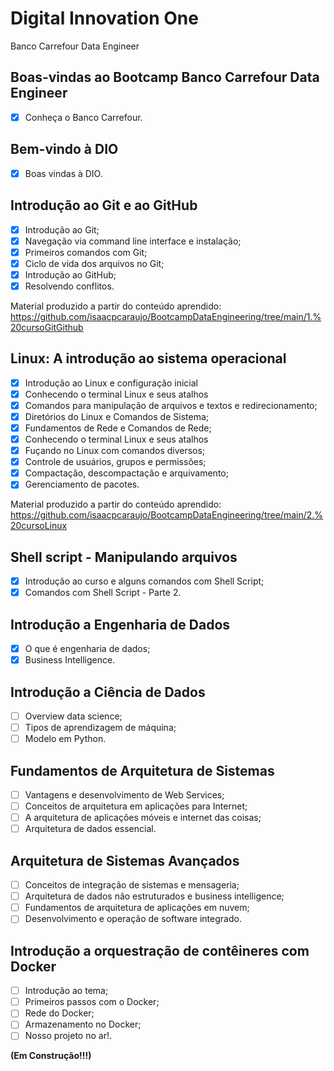 # Digital Innovation One 

Banco Carrefour Data Engineer

 ## Boas-vindas ao Bootcamp Banco Carrefour Data Engineer
 - [x] Conheça o Banco Carrefour.

## Bem-vindo à DIO
 - [x] Boas vindas à DIO.

## Introdução ao Git e ao GitHub
 - [x] Introdução ao Git;
 - [x] Navegação via command line interface e instalação;
 - [x] Primeiros comandos com Git;
 - [x] Ciclo de vida dos arquivos no Git;
 - [x] Introdução ao GitHub;
 - [x] Resolvendo conflitos.

 Material produzido a partir do conteúdo aprendido: https://github.com/isaacpcaraujo/BootcampDataEngineering/tree/main/1.%20cursoGitGithub

## Linux: A introdução ao sistema operacional
 - [x] Introdução ao Linux e configuração inicial
 - [x] Conhecendo o terminal Linux e seus atalhos
 - [x] Comandos para manipulação de arquivos e textos e redirecionamento;
 - [x] Diretórios do Linux e Comandos de Sistema;
 - [x] Fundamentos de Rede e Comandos de Rede;
 - [x] Conhecendo o terminal Linux e seus atalhos 
 - [x] Fuçando no Linux com comandos diversos;
 - [x] Controle de usuários, grupos e permissões;
 - [x] Compactação, descompactação e arquivamento;
 - [x] Gerenciamento de pacotes.

 Material produzido a partir do conteúdo aprendido: https://github.com/isaacpcaraujo/BootcampDataEngineering/tree/main/2.%20cursoLinux

## Shell script - Manipulando arquivos
 - [x] Introdução ao curso e alguns comandos com Shell Script;
 - [x] Comandos com Shell Script - Parte 2.

## Introdução a Engenharia de Dados
 - [x] O que é engenharia de dados;
 - [x] Business Intelligence.

## Introdução a Ciência de Dados
 - [ ] Overview data science;
 - [ ] Tipos de aprendizagem de máquina;
 - [ ] Modelo em Python.

## Fundamentos de Arquitetura de Sistemas
 - [ ] Vantagens e desenvolvimento de Web Services;
 - [ ] Conceitos de arquitetura em aplicações para Internet;
 - [ ] A arquitetura de aplicações móveis e internet das coisas;
 - [ ] Arquitetura de dados essencial.

## Arquitetura de Sistemas Avançados
 - [ ] Conceitos de integração de sistemas e mensageria;
 - [ ] Arquitetura de dados não estruturados e business intelligence;
 - [ ] Fundamentos de arquitetura de aplicações em nuvem;
 - [ ] Desenvolvimento e operação de software integrado.

## Introdução a orquestração de contêineres com Docker
 - [ ] Introdução ao tema;
 - [ ] Primeiros passos com o Docker;
 - [ ] Rede do Docker;
 - [ ] Armazenamento no Docker;
 - [ ] Nosso projeto no ar!.
 
**(Em Construção!!!)**
